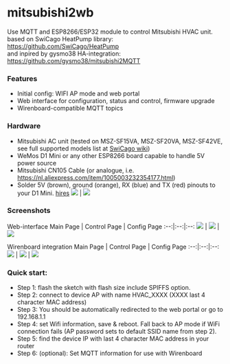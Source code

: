 # mitsubishi2wb
Use MQTT and ESP8266/ESP32 module to control Mitsubishi HVAC unit.
<br>based on SwiCago HeatPump library: https://github.com/SwiCago/HeatPump
<br>and inpired by gysmo38 HA-integration: https://github.com/gysmo38/mitsubishi2MQTT

### Features
 - Initial config:  WIFI AP mode and web portal
 - Web interface for configuration, status and control, firmware upgrade
 - Wirenboard-compatible MQTT topics

### Hardware
 - Mitsubishi AC unit (tested on MSZ-SF15VA, MSZ-SF20VA, MSZ-SF42VE, see full supported models list at [SwiCago wiki](https://github.com/SwiCago/HeatPump/wiki/Supported-models))
 - WeMos D1 Mini or any other ESP8266 board capable to handle 5V power source
 - Mitsubishi CN105 Cable (or analogue, i.e. https://nl.aliexpress.com/item/1005003232354177.html)
 - Solder 5V (brown), ground (orange), RX (blue) and TX (red) pinouts to your D1 Mini. [hires](https://github.com/mavlyutov/mitsubishi2wb/blob/master/images/wemosd1-hires.jpg)
![](https://github.com/mavlyutov/mitsubishi2wb/blob/master/images/Wemos_D1_Solder1.jpg)  |  ![](https://github.com/mavlyutov/mitsubishi2wb/blob/master/images/Wemos_D1_Solder2.jpg)

### Screenshots
Web-interface
Main Page | Control Page | Config Page
:--:|:--:|:--:
![](https://github.com/mavlyutov/mitsubishi2wb/blob/master/images/main_page.png)  |  ![](https://github.com/mavlyutov/mitsubishi2wb/blob/master/images/control_page.png) | ![](https://github.com/mavlyutov/mitsubishi2wb/blob/master/images/config_page.png)

Wirenboard integration
Main Page | Control Page | Config Page
:--:|:--:|:--:
![](https://github.com/mavlyutov/mitsubishi2wb/blob/master/images/main_page.png)  |  ![](https://github.com/mavlyutov/mitsubishi2wb/blob/master/images/control_page.png) | ![](https://github.com/mavlyutov/mitsubishi2wb/blob/master/images/config_page.png)


### Quick start:
 - Step 1: flash the sketch with flash size include SPIFFS option.
 - Step 2: connect to device AP with name HVAC_XXXX (XXXX last 4 character MAC address)
 - Step 3: You should be automatically redirected to the web portal or go to 192.168.1.1
 - Step 4: set Wifi information, save & reboot. Fall back to AP mode if WiFi connection fails (AP password sets to default SSID name from step 2).
 - Step 5: find the device IP with last 4 character MAC address in your router
 - Step 6: (optional): Set MQTT information for use with Wirenboard
